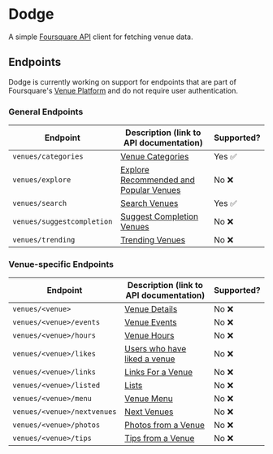 # Dodge

A simple [Foursquare API][foursquare-api] client for fetching venue data.

[foursquare-api]: https://developer.foursquare.com/

## Endpoints

Dodge is currently working on support for endpoints that are part of Foursquare's [Venue Platform][venue-platform] and do not require user authentication.

[venue-platform]: https://developer.foursquare.com/overview/venues

### General Endpoints

| Endpoint                   | Description (link to API documentation)                  | Supported?             |
| -------------------------- | -------------------------------------------------------- | ---------------------- |
| `venues/categories`        | [Venue Categories][venues/categories]                    | Yes :white_check_mark: |
| `venues/explore`           | [Explore Recommended and Popular Venues][venues/explore] | No :x:                 |
| `venues/search`            | [Search Venues][venues/search]                           | Yes :white_check_mark: |
| `venues/suggestcompletion` | [Suggest Completion Venues][venues/suggestcompletion]    | No :x:                 |
| `venues/trending`          | [Trending Venues][venues/trending]                       | No :x:                 |

[venues/categories]: https://developer.foursquare.com/docs/venues/categories
[venues/explore]: https://developer.foursquare.com/docs/venues/explore
[venues/search]: https://developer.foursquare.com/docs/venues/search
[venues/suggestcompletion]: https://developer.foursquare.com/docs/venues/suggestcompletion
[venues/trending]: https://developer.foursquare.com/docs/venues/trending

### Venue-specific Endpoints

| Endpoint                     | Description (link to API documentation)            | Supported?             |
| ---------------------------- | -------------------------------------------------- | ---------------------- |
| `venues/<venue>`             | [Venue Details][venues/venue]                      | No :x:                 |
| `venues/<venue>/events`      | [Venue Events][venues/venue/events]                | No :x:                 |
| `venues/<venue>/hours`       | [Venue Hours][venues/venue/hours]                  | No :x:                 |
| `venues/<venue>/likes`       | [Users who have liked a venue][venues/venue/likes] | No :x:                 |
| `venues/<venue>/links`       | [Links For a Venue][venues/venue/links]            | No :x:                 |
| `venues/<venue>/listed`      | [Lists][venues/venue/listed]                       | No :x:                 |
| `venues/<venue>/menu`        | [Venue Menu][venues/venue/menu]                    | No :x:                 |
| `venues/<venue>/nextvenues`  | [Next Venues][venues/venue/nextvenues]             | No :x:                 |
| `venues/<venue>/photos`      | [Photos from a Venue][venues/venue/photos]         | No :x:                 |
| `venues/<venue>/tips`        | [Tips from a Venue][venues/venue/tips]             | No :x:                 |

[venues/venue]: https://developer.foursquare.com/docs/venues/venues
[venues/venue/events]: https://developer.foursquare.com/docs/venues/events
[venues/venue/hours]: https://developer.foursquare.com/docs/venues/hours
[venues/venue/likes]: https://developer.foursquare.com/docs/venues/likes
[venues/venue/links]: https://developer.foursquare.com/docs/venues/links
[venues/venue/listed]: https://developer.foursquare.com/docs/venues/listed
[venues/venue/menu]: https://developer.foursquare.com/docs/venues/menu
[venues/venue/nextvenues]: https://developer.foursquare.com/docs/venues/nextvenues
[venues/venue/photos]: https://developer.foursquare.com/docs/venues/photos
[venues/venue/tips]: https://developer.foursquare.com/docs/venues/tips
